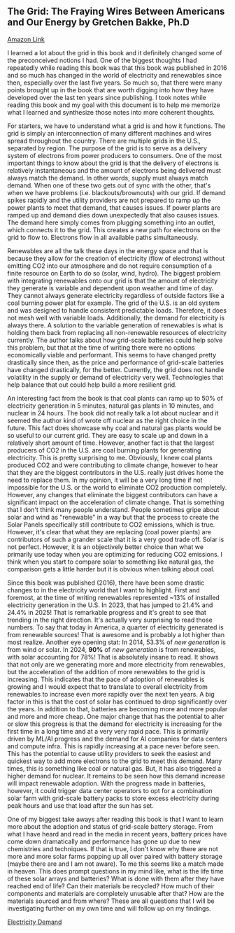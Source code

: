 ## The Grid: The Fraying Wires Between Americans and Our Energy by Gretchen Bakke, Ph.D

[Amazon Link](https://www.amazon.com/Grid-Fraying-Between-Americans-Energy/dp/1632865688/ref=sr_1_1?crid=10DNTEOADH7HN&dib=eyJ2IjoiMSJ9.Y9Xj8vmtWUgIOwEz8hJhD7kTI9Eme5kPWVjYJ3KTg8ETwJpGLQ1r8kRVletPrckIRCH7cf9B0qfmb1Io-8mQEdf0SjP2zvOYH5ujMc-sv0V66uGTeVQJY0O2BlLOnjUcj8j4SoNxCWXnr3U5u5G7PJzlnXQgGyfp5B7Pv-bPpm3Gg11M84gre_TzV-c1Jeq8aOuosHLmQ3kOZtFsYhFnVhwNqfr-QzxP6a-ZitokfGk.0_k7bchfk4aTbJY71zO7UcqdjFWCRn8Bkte3BDyDoAw&dib_tag=se&keywords=the+grid+book&qid=1758485040&sprefix=the+grid%2Caps%2C166&sr=8-1)

I learned a lot about the grid in this book and it definitely changed some of the preconceived notions I had. One of the biggest thoughts I had repeatedly while reading this book was that this book was published in 2016 and so much has changed in the world of electricity and renewables since then, especially over the last five years. So much so, that there were many points brought up in the book that are worth digging into how they have developed over the last ten years since publishing. I took notes while reading this book and my goal with this document is to help me memorize what I learned and synthesize those notes into more coherent thoughts.

For starters, we have to understand what a grid is and how it functions. The grid is simply an interconnection of many different machines and wires spread throughout the country. There are multiple grids in the U.S., separated by region. The purpose of the grid is to serve as a delivery system of electrons from power producers to consumers. One of the most important things to know about the grid is that the delivery of electrons is relatively instantaneous and the amount of electrons being delivered must always match the demand. In other words, supply must always match demand. When one of these two gets out of sync with the other, that's when we have problems (i.e. blackouts/brownouts) with our grid. If demand spikes rapidly and the utility providers are not prepared to ramp up the power plants to meet that demand, that causes issues. If power plants are ramped up and demand dies down unexpectedly that also causes issues. The demand here simply comes from plugging something into an outlet, which connects it to the grid. This creates a new path for electrons on the grid to flow to. Electrons flow in all available paths simultaneously. 

Renewables are all the talk these days in the energy space and that is because they allow for the creation of electricity (flow of electrons) without emitting CO2 into our atmosphere and do not require consumption of a finite resource on Earth to do so (solar, wind, hydro). The biggest problem with integrating renewables onto our grid is that the amount of electricity they generate is variable and dependent upon weather and time of day. They cannot always generate electricity regardless of outside factors like a coal burning power plat for example. The grid of the U.S. is an old system and was designed to handle consistent predictable loads. Therefore, it does not mesh well with variable loads. Additionally, the demand for electricity is always there. A solution to the variable generation of renewables is what is holding them back from replacing all non-renewable resources of electricity currently. The author talks about how grid-scale batteries could help solve this problem, but that at the time of writing there were no options economically viable and performant. This seems to have changed pretty drastically since then, as the price and performance of grid-scale batteries have changed drastically, for the better. Currently, the grid does not handle volatility in the supply or demand of electricity very well. Technologies that help balance that out could help build a more resilient grid.

An interesting fact from the book is that coal plants can ramp up to 50% of electricity generation in 5 minutes, natural gas plants in 10 minutes, and nuclear in 24 hours. The book did not really talk a lot about nuclear and it seemed the author kind of wrote off nuclear as the right choice in the future. This fact does showcase why coal and natural gas plants would be so useful to our current grid. They are easy to scale up and down in a relatively short amount of time. However, another fact is that the largest producers of CO2 in the U.S. are coal burning plants for generating electricity. This is pretty surprising to me. Obviously, I knew coal plants produced CO2 and were contributing to climate change, however to hear that they are the biggest contributors in the U.S. really just drives home the need to replace them. In my opinion, it will be a very long time if not impossible for the U.S. or the world to eliminate CO2 production completely. However, any changes that eliminate the biggest contributors can have a significant impact on the acceleration of climate change. That is something that I don't think many people understand. People sometimes gripe about solar and wind as "renewable" in a way but that the process to create the Solar Panels specifically still contribute to CO2 emissions, which is true. However, it's clear that what they are replacing (coal power plants) are contributors of such a grander scale that it is a very good trade off. Solar is not perfect. However, it is an objectively better choice than what we primarily use today when you are optimizing for reducing CO2 emissions. I think when you start to compare solar to something like natural gas, the comparison gets a little harder but it is obvious when talking about coal.

Since this book was published (2016), there have been some drastic changes to in the electricity world that I want to highlight. First and foremost, at the time of writing renewables represented ~13% of installed electricity generation in the U.S. In 2023, that has jumped to 21.4% and 24.4% in 2025! That is remarkable progress and it's great to see that trending in the right direction. It's actually very surprising to read those numbers. To say that today in America, a quarter of electricity generated is from renewable sources! That is awesome and is probably a lot higher than most realize. Another eye opening stat: In 2014, 53.3% of *new generation* is from wind or solar. In 2024, **90%** of *new generation* is from renewables, with solar accounting for 78%! That is absolutely insane to read. It shows that not only are we generating more and more electricity from renewables, but the acceleration of the addition of more renewables to the grid is increasing. This indicates that the pace of adoption of renewables is growing and I would expect that to translate to overall electricity from renewables to increase even more rapidly over the next ten years. A big factor in this is that the cost of solar has continued to drop significantly over the years. In addition to that, batteries are becoming more and more popular and more and more cheap. One major change that has the potential to alter or slow this progress is that the demand for electricity is increasing for the first time in a long time and at a very very rapid pace. This is primarily driven by ML/AI progress and the demand for AI companies for data centers and compute infra. This is rapidly increasing at a pace never before seen. This has the potential to cause utility providers to seek the easiest and quickest way to add more electrons to the grid to meet this demand. Many times, this is something like coal or natural gas. But, it has also triggered a higher demand for nuclear. It remains to be seen how this demand increase will impact renewable adoption. With the progress made in batteries, however, it could trigger data center operators to opt for a combination solar farm with grid-scale battery packs to store excess electricity during peak hours and use that load after the sun has set.

One of my biggest take aways after reading this book is that I want to learn more about the adoption and status of grid-scale battery storage. From what I have heard and read in the media in recent years, battery prices have come down dramatically and performance has gone up due to new chemistries and techniques. If that is true, I don't know why there are not more and more solar farms popping up all over paired with battery storage (maybe there are and I am not aware). To me this seems like a match made in heaven. This does prompt questions in my mind like, what is the life time of these solar arrays and batteries? What is done with them after they have reached end of life? Can their materials be recycled? How much of their components and materials are completely unusable after that? How are the materials sourced and from where? These are all questions that I will be investigating further on my own time and will follow up on my findings.

[Electricity Demand](https://www.eia.gov/todayinenergy/detail.php?id=65264#)